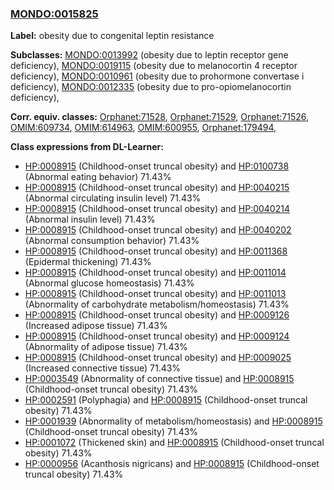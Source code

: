 
### [MONDO:0015825](http://purl.obolibrary.org/obo/MONDO_0015825)
**Label:** obesity due to congenital leptin resistance

**Subclasses:** [MONDO:0013992](http://purl.obolibrary.org/obo/MONDO_0013992) (obesity due to leptin receptor gene deficiency), [MONDO:0019115](http://purl.obolibrary.org/obo/MONDO_0019115) (obesity due to melanocortin 4 receptor deficiency), [MONDO:0010961](http://purl.obolibrary.org/obo/MONDO_0010961) (obesity due to prohormone convertase i deficiency), [MONDO:0012335](http://purl.obolibrary.org/obo/MONDO_0012335) (obesity due to pro-opiomelanocortin deficiency), 

**Corr. equiv. classes:** [Orphanet:71528](http://www.orpha.net/ORDO/Orphanet_71528), [Orphanet:71529](http://www.orpha.net/ORDO/Orphanet_71529), [Orphanet:71526](http://www.orpha.net/ORDO/Orphanet_71526), [OMIM:609734](http://purl.obolibrary.org/obo/OMIM_609734), [OMIM:614963](http://purl.obolibrary.org/obo/OMIM_614963), [OMIM:600955](http://purl.obolibrary.org/obo/OMIM_600955), [Orphanet:179494](http://www.orpha.net/ORDO/Orphanet_179494), 

**Class expressions from DL-Learner:**

- [HP:0008915](http://purl.obolibrary.org/obo/HP_0008915) (Childhood-onset truncal obesity) and [HP:0100738](http://purl.obolibrary.org/obo/HP_0100738) (Abnormal eating behavior) 71.43%
- [HP:0008915](http://purl.obolibrary.org/obo/HP_0008915) (Childhood-onset truncal obesity) and [HP:0040215](http://purl.obolibrary.org/obo/HP_0040215) (Abnormal circulating insulin level) 71.43%
- [HP:0008915](http://purl.obolibrary.org/obo/HP_0008915) (Childhood-onset truncal obesity) and [HP:0040214](http://purl.obolibrary.org/obo/HP_0040214) (Abnormal insulin level) 71.43%
- [HP:0008915](http://purl.obolibrary.org/obo/HP_0008915) (Childhood-onset truncal obesity) and [HP:0040202](http://purl.obolibrary.org/obo/HP_0040202) (Abnormal consumption behavior) 71.43%
- [HP:0008915](http://purl.obolibrary.org/obo/HP_0008915) (Childhood-onset truncal obesity) and [HP:0011368](http://purl.obolibrary.org/obo/HP_0011368) (Epidermal thickening) 71.43%
- [HP:0008915](http://purl.obolibrary.org/obo/HP_0008915) (Childhood-onset truncal obesity) and [HP:0011014](http://purl.obolibrary.org/obo/HP_0011014) (Abnormal glucose homeostasis) 71.43%
- [HP:0008915](http://purl.obolibrary.org/obo/HP_0008915) (Childhood-onset truncal obesity) and [HP:0011013](http://purl.obolibrary.org/obo/HP_0011013) (Abnormality of carbohydrate metabolism/homeostasis) 71.43%
- [HP:0008915](http://purl.obolibrary.org/obo/HP_0008915) (Childhood-onset truncal obesity) and [HP:0009126](http://purl.obolibrary.org/obo/HP_0009126) (Increased adipose tissue) 71.43%
- [HP:0008915](http://purl.obolibrary.org/obo/HP_0008915) (Childhood-onset truncal obesity) and [HP:0009124](http://purl.obolibrary.org/obo/HP_0009124) (Abnormality of adipose tissue) 71.43%
- [HP:0008915](http://purl.obolibrary.org/obo/HP_0008915) (Childhood-onset truncal obesity) and [HP:0009025](http://purl.obolibrary.org/obo/HP_0009025) (Increased connective tissue) 71.43%
- [HP:0003549](http://purl.obolibrary.org/obo/HP_0003549) (Abnormality of connective tissue) and [HP:0008915](http://purl.obolibrary.org/obo/HP_0008915) (Childhood-onset truncal obesity) 71.43%
- [HP:0002591](http://purl.obolibrary.org/obo/HP_0002591) (Polyphagia) and [HP:0008915](http://purl.obolibrary.org/obo/HP_0008915) (Childhood-onset truncal obesity) 71.43%
- [HP:0001939](http://purl.obolibrary.org/obo/HP_0001939) (Abnormality of metabolism/homeostasis) and [HP:0008915](http://purl.obolibrary.org/obo/HP_0008915) (Childhood-onset truncal obesity) 71.43%
- [HP:0001072](http://purl.obolibrary.org/obo/HP_0001072) (Thickened skin) and [HP:0008915](http://purl.obolibrary.org/obo/HP_0008915) (Childhood-onset truncal obesity) 71.43%
- [HP:0000956](http://purl.obolibrary.org/obo/HP_0000956) (Acanthosis nigricans) and [HP:0008915](http://purl.obolibrary.org/obo/HP_0008915) (Childhood-onset truncal obesity) 71.43%


